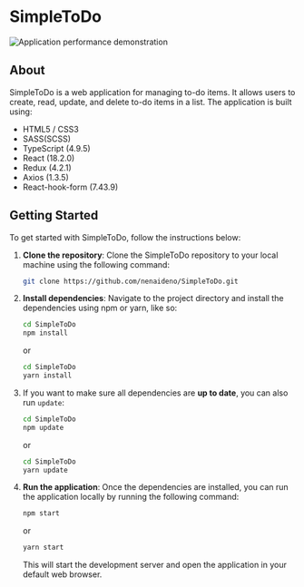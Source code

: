 <span styles='font-size=16px'>

# SimpleToDo

![Application performance demonstration](./README/list.png)

## About
SimpleToDo is a web application for managing to-do items. It allows users to create, read, update, and delete to-do items in a list. The application is built using:

- HTML5 / CSS3
- SASS(SCSS)
- TypeScript (4.9.5)
- React (18.2.0)
- Redux (4.2.1)
- Axios (1.3.5)
- React-hook-form (7.43.9)

## Getting Started
To get started with SimpleToDo, follow the instructions below:

1. **Clone the repository**: Clone the SimpleToDo repository to your local machine using the following command: 
    ```bash 
    git clone https://github.com/nenaideno/SimpleToDo.git
    ```
2. **Install dependencies**: Navigate to the project directory and install the dependencies using npm or yarn, like so:
    ```bash 
    cd SimpleToDo
    npm install
    ```
    or
    ```bash
    cd SimpleToDo
    yarn install
    ```
3. If you want to make sure all dependencies are **up to date**, you can also run `update`:
    ```bash
    cd SimpleToDo
    npm update
    ```
    or
    ```bash
    cd SimpleToDo
    yarn update
    ```
3. **Run the application**: Once the dependencies are installed, you can run the application locally by running the following command:
    ```bash
    npm start
    ```
    or
    
    ```bash
    yarn start
    ```
    This will start the development server and open the application in your default web browser.
</span>




